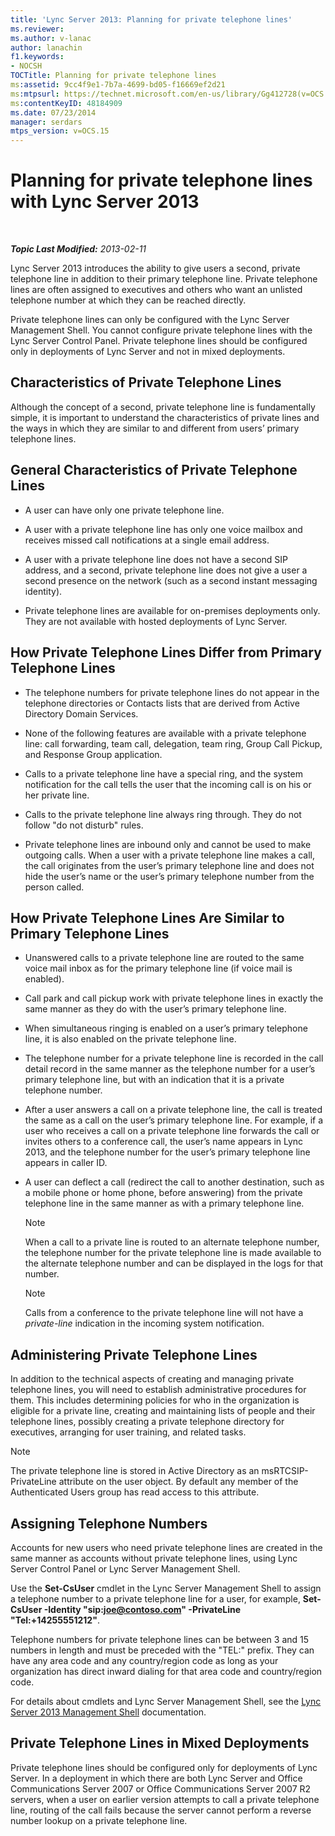 ```yaml
---
title: 'Lync Server 2013: Planning for private telephone lines'
ms.reviewer: 
ms.author: v-lanac
author: lanachin
f1.keywords:
- NOCSH
TOCTitle: Planning for private telephone lines
ms:assetid: 9cc4f9e1-7b7a-4699-bd05-f16669ef2d21
ms:mtpsurl: https://technet.microsoft.com/en-us/library/Gg412728(v=OCS.15)
ms:contentKeyID: 48184909
ms.date: 07/23/2014
manager: serdars
mtps_version: v=OCS.15
---
```


<div data-xmlns="http://www.w3.org/1999/xhtml">

<div class="topic" data-xmlns="http://www.w3.org/1999/xhtml" data-msxsl="urn:schemas-microsoft-com:xslt" data-cs="http://msdn.microsoft.com/en-us/">

<div data-asp="http://msdn2.microsoft.com/asp">

# Planning for private telephone lines with Lync Server 2013

</div>

<div id="mainSection">

<div id="mainBody">

<span> </span>

_**Topic Last Modified:** 2013-02-11_

Lync Server 2013 introduces the ability to give users a second, private telephone line in addition to their primary telephone line. Private telephone lines are often assigned to executives and others who want an unlisted telephone number at which they can be reached directly.

Private telephone lines can only be configured with the Lync Server Management Shell. You cannot configure private telephone lines with the Lync Server Control Panel. Private telephone lines should be configured only in deployments of Lync Server and not in mixed deployments.

<div>

## Characteristics of Private Telephone Lines

Although the concept of a second, private telephone line is fundamentally simple, it is important to understand the characteristics of private lines and the ways in which they are similar to and different from users’ primary telephone lines.

<div>

## General Characteristics of Private Telephone Lines

  - A user can have only one private telephone line.

  - A user with a private telephone line has only one voice mailbox and receives missed call notifications at a single email address.

  - A user with a private telephone line does not have a second SIP address, and a second, private telephone line does not give a user a second presence on the network (such as a second instant messaging identity).

  - Private telephone lines are available for on-premises deployments only. They are not available with hosted deployments of Lync Server.

</div>

<div>

## How Private Telephone Lines Differ from Primary Telephone Lines

  - The telephone numbers for private telephone lines do not appear in the telephone directories or Contacts lists that are derived from Active Directory Domain Services.

  - None of the following features are available with a private telephone line: call forwarding, team call, delegation, team ring, Group Call Pickup, and Response Group application.

  - Calls to a private telephone line have a special ring, and the system notification for the call tells the user that the incoming call is on his or her private line.

  - Calls to the private telephone line always ring through. They do not follow "do not disturb" rules.

  - Private telephone lines are inbound only and cannot be used to make outgoing calls. When a user with a private telephone line makes a call, the call originates from the user’s primary telephone line and does not hide the user’s name or the user’s primary telephone number from the person called.

</div>

<div>

## How Private Telephone Lines Are Similar to Primary Telephone Lines

  - Unanswered calls to a private telephone line are routed to the same voice mail inbox as for the primary telephone line (if voice mail is enabled).

  - Call park and call pickup work with private telephone lines in exactly the same manner as they do with the user’s primary telephone line.

  - When simultaneous ringing is enabled on a user’s primary telephone line, it is also enabled on the private telephone line.

  - The telephone number for a private telephone line is recorded in the call detail record in the same manner as the telephone number for a user’s primary telephone line, but with an indication that it is a private telephone number.

  - After a user answers a call on a private telephone line, the call is treated the same as a call on the user’s primary telephone line. For example, if a user who receives a call on a private telephone line forwards the call or invites others to a conference call, the user’s name appears in Lync 2013, and the telephone number for the user’s primary telephone line appears in caller ID.

  - A user can deflect a call (redirect the call to another destination, such as a mobile phone or home phone, before answering) from the private telephone line in the same manner as with a primary telephone line.
    
    <div>
    

    > [!NOTE]  
    > When a call to a private line is routed to an alternate telephone number, the telephone number for the private telephone line is made available to the alternate telephone number and can be displayed in the logs for that number.

    
    </div>
    
    <div>
    

    > [!NOTE]  
    > Calls from a conference to the private telephone line will not have a <EM>private-line</EM> indication in the incoming system notification.

    
    </div>

</div>

</div>

<div>

## Administering Private Telephone Lines

In addition to the technical aspects of creating and managing private telephone lines, you will need to establish administrative procedures for them. This includes determining policies for who in the organization is eligible for a private line, creating and maintaining lists of people and their telephone lines, possibly creating a private telephone directory for executives, arranging for user training, and related tasks.

<div>


> [!NOTE]  
> The private telephone line is stored in Active Directory as an msRTCSIP-PrivateLine attribute on the user object. By default any member of the Authenticated Users group has read access to this attribute.



</div>

<div>

## Assigning Telephone Numbers

Accounts for new users who need private telephone lines are created in the same manner as accounts without private telephone lines, using Lync Server Control Panel or Lync Server Management Shell.

Use the **Set-CsUser** cmdlet in the Lync Server Management Shell to assign a telephone number to a private telephone line for a user, for example, **Set-CsUser -Identity "sip:joe@contoso.com" -PrivateLine "Tel:+14255551212"**.

Telephone numbers for private telephone lines can be between 3 and 15 numbers in length and must be preceded with the "TEL:" prefix. They can have any area code and any country/region code as long as your organization has direct inward dialing for that area code and country/region code.

For details about cmdlets and Lync Server Management Shell, see the [Lync Server 2013 Management Shell](lync-server-2013-lync-server-management-shell.md) documentation.

</div>

<div>

## Private Telephone Lines in Mixed Deployments

Private telephone lines should be configured only for deployments of Lync Server. In a deployment in which there are both Lync Server and Office Communications Server 2007 or Office Communications Server 2007 R2 servers, when a user on earlier version attempts to call a private telephone line, routing of the call fails because the server cannot perform a reverse number lookup on a private telephone line.

</div>

</div>

</div>

<span> </span>

</div>

</div>

</div>

